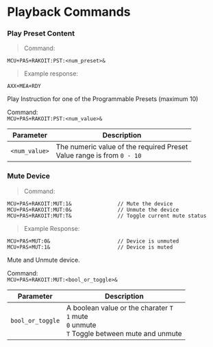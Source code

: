 # Playback Commands

### Play Preset Content

> Command:

```plaintext
MCU+PAS+RAKOIT:PST:<num_preset>&
```

> Example response:

```plaintext
AXX+MEA+RDY
```
Play Instruction for one of the Programmable Presets (maximum 10) 

Command:   
`MCU+PAS+RAKOIT:PST:<num_value>&`

Parameter | Description
---|---
`<num_value>` | The numeric value of the required Preset<br>Value range is from `0 - 10`   

### Mute Device
>Command:

```plaintext
MCU+PAS+RAKOIT:MUT:1&               // Mute the device
MCU+PAS+RAKOIT:MUT:0&               // Unmute the device
MCU+PAS+RAKOIT:MUT:T&               // Toggle current mute status
```

> Example Response:

```plaintext
MCU+PAS+MUT:0&                      // Device is unmuted
MCU+PAS+MUT:1&                      // Device is muted
```

Mute and Unmute device. 

Command:   
`MCU+PAS+RAKOIT:MUT:<bool_or_toggle>&`

Parameter | Description
---|---
`bool_or_toggle` | A boolean value or the charater `T`<br>`1` mute <br>`0` unmute<br>`T` Toggle between mute and unmute   
